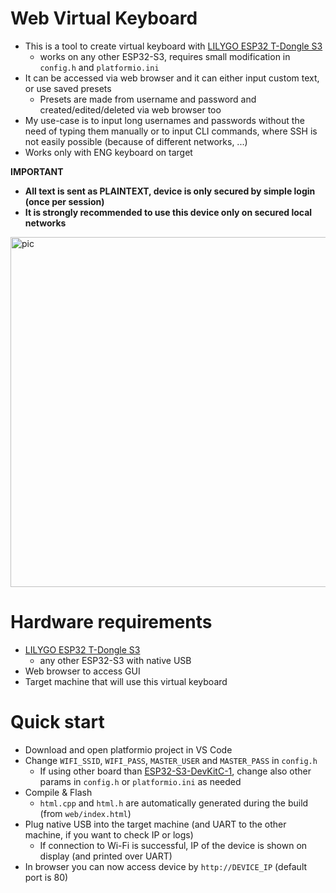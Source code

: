 # Web Virtual Keyboard
- This is a tool to create virtual keyboard with [LILYGO ESP32 T-Dongle S3](https://lilygo.cc/products/t-dongle-s3)
    - works on any other ESP32-S3, requires small modification in `config.h` and `platformio.ini`
- It can be accessed via web browser and it can either input custom text, or use saved presets
    - Presets are made from username and password and created/edited/deleted via web browser too
- My use-case is to input long usernames and passwords without the need of typing them manually or to input CLI commands, where SSH is not easily possible (because of different networks, ...)
- Works only with ENG keyboard on target

**IMPORTANT**
- **All text is sent as PLAINTEXT, device is only secured by simple login (once per session)**
- **It is strongly recommended to use this device only on secured local networks**

<img width="1230" height="560" alt="pic" src="https://github.com/user-attachments/assets/e1dac6ce-4c9d-4045-87dd-af628fd6060f" />

# Hardware requirements
- [LILYGO ESP32 T-Dongle S3](https://lilygo.cc/products/t-dongle-s3)
    - any other ESP32-S3 with native USB
- Web browser to access GUI
- Target machine that will use this virtual keyboard

# Quick start
- Download and open platformio project in VS Code
- Change `WIFI_SSID`, `WIFI_PASS`, `MASTER_USER` and `MASTER_PASS` in `config.h`
    - If using other board than [ESP32-S3-DevKitC-1](https://docs.espressif.com/projects/esp-dev-kits/en/latest/esp32s3/esp32-s3-devkitc-1/user_guide_v1.1.html#getting-started), change also other params in `config.h` or `platformio.ini` as needed
- Compile & Flash
    - `html.cpp` and `html.h` are automatically generated during the build (from `web/index.html`)
- Plug native USB into the target machine (and UART to the other machine, if you want to check IP or logs)
    - If connection to Wi-Fi is successful, IP of the device is shown on display (and printed over UART)
- In browser you can now access device by `http://DEVICE_IP` (default port is 80)
